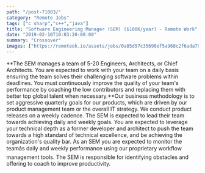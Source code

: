 ```yaml
---
path: "/post-71083/"
category: "Remote Jobs"
tags: ["c sharp","c++","java"]
title: "Software Engineering Manager (SEM) ($100K/year) - Remote Work"
date: "2019-02-10T10:03:20-08:00"
summary: "Crossover"
images: ["https://remoteok.io/assets/jobs/0a85d57c35690ef5a968c2f6ada791861550776219.png"]
---
```


**The SEM manages a team of 5-20 Engineers, Architects, or Chief Architects. You are expected to work with your team on a daily basis ensuring the team solves their challenging software problems within deadlines. You must continuously improve the quality of your team's performance by coaching the low contributors and replacing them with better top global talent when necessary.**Our business methodology is to set aggressive quarterly goals for our products, which are driven by our product management team or the overall IT strategy. We conduct product releases on a weekly cadence. The SEM is expected to lead their team towards achieving daily and weekly goals. You are expected to leverage your technical depth as a former developer and architect to push the team towards a high standard of technical excellence, and be achieving the organization's quality bar. As an SEM you are expected to monitor the teamâs daily and weekly performance using our proprietary workflow management tools. The SEM is responsible for identifying obstacles and offering to coach to improve productivity.
